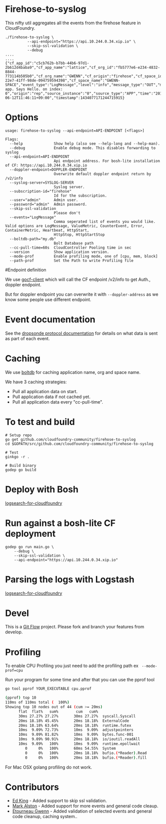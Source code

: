# Firehose-to-syslog

This nifty util aggregates all the events from the firehose feature in
CloudFoundry.

	./firehose-to-syslog \
              --api-endpoint="https://api.10.244.0.34.xip.io" \
              --skip-ssl-validation \
              --debug
	....
	....
	{"cf_app_id":"c5cb762b-b7bb-44b6-97d1-2b612d4baba9","cf_app_name":"lattice","cf_org_id":"fb5777e6-e234-4832-8844-773114b505b0","cf_org_name":"GWENN","cf_origin":"firehose","cf_space_id":"3c910823-22e7-41ff-98de-094759594398","cf_space_name":"GWENN-SPACE","event_type":"LogMessage","level":"info","message_type":"OUT","msg":"Lattice-app. Says Hello. on index: 0","origin":"rep","source_instance":"0","source_type":"APP","time":"2015-06-12T11:46:11+09:00","timestamp":1434077171244715915}

# Options

```
usage: firehose-to-syslog --api-endpoint=API-ENDPOINT [<flags>]

Flags:
  --help              Show help (also see --help-long and --help-man).
  --debug             Enable debug mode. This disables forwarding to syslog
  --api-endpoint=API-ENDPOINT  
                      Api endpoint address. For bosh-lite installation of CF: https://api.10.244.0.34.xip.io
  --doppler-endpoint=DOPPLER-ENDPOINT  
                      Overwrite default doppler endpoint return by /v2/info
  --syslog-server=SYSLOG-SERVER  
                      Syslog server.
  --subscription-id="firehose"  
                      Id for the subscription.
  --user="admin"      Admin user.
  --password="admin"  Admin password.
  --skip-ssl-validation  
                      Please don't
  --events="LogMessage"  
                      Comma seperated list of events you would like. Valid options are LogMessage, ValueMetric, CounterEvent, Error, ContainerMetric, Heartbeat, HttpStart,
                      HttpStop, HttpStartStop
  --boltdb-path="my.db"  
                      Bolt Database path
  --cc-pull-time=60s  CloudController Pooling time in sec
  --version           Show application version.
  --mode-prof         Enable profiling mode, one of [cpu, mem, block]
  --path-prof         Set the Path to write Profiling file
```

#Endpoint definition

We use [gocf-client](https://github.com/cloudfoundry-community/go-cfclient) which will call the CF endpoint /v2/info to get Auth., doppler endpoint.

But for doppler endpoint you can overwrite it with ``` --doppler-address ``` as we know some people use different endpoint.

# Event documentation

See the [dropsonde protocol documentation](https://github.com/cloudfoundry/dropsonde-protocol/tree/master/events) for details on what data is sent as part of each event.

# Caching
We use [boltdb](https://github.com/boltdb/bolt) for caching application name, org and space name.

We have 3 caching strategies:
* Pull all application data on start.
* Pull application data if not cached yet.
* Pull all application data every "cc-pull-time".

# To test and build


    # Setup repo
    go get github.com/cloudfoundry-community/firehose-to-syslog
    cd $GOPATH/src/github.com/cloudfoundry-community/firehose-to-syslog

    # Test
	ginkgo -r .

    # Build binary
    godep go build

# Deploy with Bosh

[logsearch-for-cloudfoundry](https://github.com/logsearch/logsearch-for-cloudfoundry)

# Run against a bosh-lite CF deployment

    godep go run main.go \
		--debug \
		--skip-ssl-validation \
		--api-endpoint="https://api.10.244.0.34.xip.io"

# Parsing the logs with Logstash

[logsearch-for-cloudfoundry](https://github.com/logsearch/logsearch-for-cloudfoundry)

# Devel

This is a
[Git Flow](http://nvie.com/posts/a-successful-git-branching-model/)
project. Please fork and branch your features from develop.

# Profiling

To enable CPU Profiling you just need to add the profiling path ex ``` --mode-prof=cpu```

Run your program for some time and after that you can use the pprof tool
```bash
go tool pprof YOUR_EXECUTABLE cpu.pprof

(pprof) top 10
110ms of 110ms total (  100%)
Showing top 10 nodes out of 44 (cum >= 20ms)
      flat  flat%   sum%        cum   cum%
      30ms 27.27% 27.27%       30ms 27.27%  syscall.Syscall
      20ms 18.18% 45.45%       20ms 18.18%  ExternalCode
      20ms 18.18% 63.64%       20ms 18.18%  runtime.futex
      10ms  9.09% 72.73%       10ms  9.09%  adjustpointers
      10ms  9.09% 81.82%       10ms  9.09%  bytes.func·001
      10ms  9.09% 90.91%       20ms 18.18%  io/ioutil.readAll
      10ms  9.09%   100%       10ms  9.09%  runtime.epollwait
         0     0%   100%       60ms 54.55%  System
         0     0%   100%       20ms 18.18%  bufio.(*Reader).Read
         0     0%   100%       20ms 18.18%  bufio.(*Reader).fill
```

For Mac OSX golang profiling do not work.

# Contributors

* [Ed King](https://github.com/teddyking) - Added support to skip ssl
validation.
* [Mark Alston](https://github.com/malston) - Added support for more
  events and general code cleaup.
* [Etourneau Gwenn](https://github.com/shinji62) - Added validation of
  selected events and general code cleanup, caching system..
